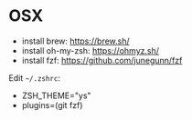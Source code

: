 # OSX

- install brew: https://brew.sh/
- install oh-my-zsh: https://ohmyz.sh/
- install fzf: https://github.com/junegunn/fzf

Edit `~/.zshrc`:
- ZSH_THEME="ys"
- plugins=(git fzf)
